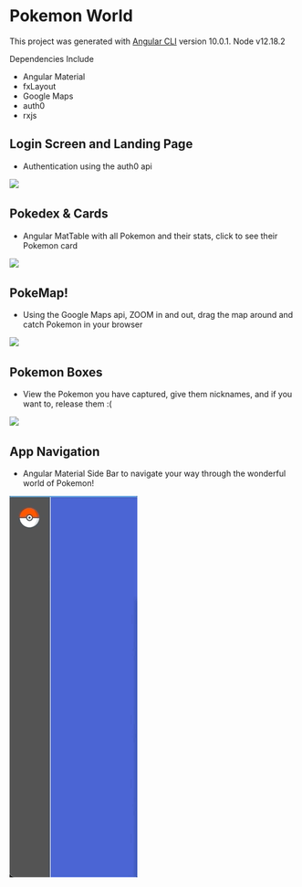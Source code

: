 # Pokemon World

This project was generated with [Angular CLI](https://github.com/angular/angular-cli) version 10.0.1. Node v12.18.2

Dependencies Include

- Angular Material
- fxLayout
- Google Maps
- auth0
- rxjs

## Login Screen and Landing Page

- Authentication using the auth0 api

![](login-landing-page.gif)

## Pokedex & Cards

- Angular MatTable with all Pokemon and their stats, click to see their Pokemon card

![](pokedex.gif)

## PokeMap!

- Using the Google Maps api, ZOOM in and out, drag the map around and catch Pokemon in your browser

![](map.gif)

## Pokemon Boxes

- View the Pokemon you have captured, give them nicknames, and if you want to, release them :(

![](Boxes.gif)

## App Navigation

- Angular Material Side Bar to navigate your way through the wonderful world of Pokemon!

![](side-nav.gif)


